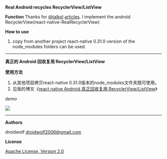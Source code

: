 **Real Android recycles RecyclerView/ListView**

**Function**
Thanks for [@talkol](https://github.com/talkol) [articles](http://blog.wix.engineering/2016/06/30/recycling-rows-for-high-performance-react-native-list-views/). I implement the android RecyclerView(react-native-RealRecyclerView)

**How to use**

1. copy from another project react-native 0.31.0 version of the node_modules folders can be used.


--------
**真正的 Android 回收复用 RecyclerView/ListView**

**使用方法**

1. 从其他项目拷贝react-native 0.31.0版本的node_modules文件夹既可使用。
2. 见我的博文《[react native Android 真正回收复用 RecyclerView/ListView](https://my.oschina.net/droidwolf/blog/750479)》

*demo*

![](https://github.com/droidwolf/react-native-RealRecyclerView/blob/master/GIF.gif)

--------
**Authors**

droidwolf [droidwolf2006@gmail.com](mailto:droidwolf2006@gmail.com "droidwolf2006@gmail.com")


**License**

[Apache License, Version 2.0](http://www.apache.org/licenses/LICENSE-2.0 "Apache License, Version 2.0")

